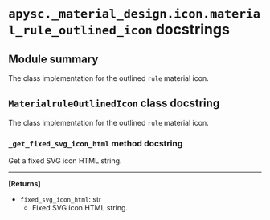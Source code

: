 # `apysc._material_design.icon.material_rule_outlined_icon` docstrings

## Module summary

The class implementation for the outlined `rule` material icon.

## `MaterialruleOutlinedIcon` class docstring

The class implementation for the outlined `rule` material icon.

### `_get_fixed_svg_icon_html` method docstring

Get a fixed SVG icon HTML string.<hr>

**[Returns]**

- `fixed_svg_icon_html`: str
  - Fixed SVG icon HTML string.